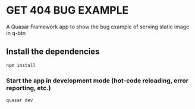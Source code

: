 # GET 404 BUG EXAMPLE

A Quasar Framework app to show the bug example of serving static image in q-btn

## Install the dependencies
```bash
npm install
```

### Start the app in development mode (hot-code reloading, error reporting, etc.)
```bash
quasar dev
```


